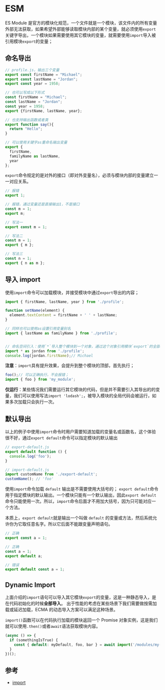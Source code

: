 # ESM

ES Module 是官方的模块化规范，一个文件就是一个模块，该文件内的所有变量外部无法获取，如果希望外部能够读取模块内部的某个变量，就必须使用`export`关键字导出，一个模块如果需要使用其它模块的变量，就需要使用`import`导入被引用模块`export`的变量；

## 命名导出

```JavaScript
// profile.js，输出三个变量
export const firstName = "Michael";
export const lastName = "Jordan";
export const year = 1958;

// 也可以写成以下形式
const firstName = "Michael";
const lastName = "Jordan";
const year = 1958;
export {firstName, lastName, year};

// 也支持输出函数或者类
export function say(){
  return "Hello";
}

// 可以使用关键字as重命名输出变量
export {
  firstName,
  familyName as lastName,
  year
};
```

`export`命令规定的是对外的接口（即对外变量名），必须与模块内部的变量建立一一对应关系。

```JavaScript
// 报错
export 1;

// 报错，通过变量还是直接输出1，不是接口
const m = 1;
export m;

// 写法一
export const m = 1;

// 写法二
const m = 1;
export { m };

// 写法三
const n = 1;
export { n as m };
```

## 导入 import

使用`import`命令可以加载模块，并接受模块中通过`export`导出的内容；

```JavaScript
import { firstName, lastName, year } from './profile';

function setName(element) {
  element.textContent = firstName + ' ' + lastName;
}

// 同样也可以使用as设置引用变量别名
import { lastName as familyName } from './profile';


// 命名空间引入：使用`*`导入整个模块到一个对象，通过这个对象引用模块`export`的全部接口
import * as jordan from './profile';
console.log(jordan.firstName);// Michael
```

**注意**：`import`具有提升效果，会提升到整个模块的顶部，首先执行；

```JavaScript
foo();// 可以正确执行，不会报错；
import { foo } from 'my_module';
```

**仅运行**：某些情况我们需要运行其它模块的代码，但是并不需要引入其导出的的变量，我们可以使用写法`import 'lodash';`，被导入模块的全局代码会被运行，如果多次加载只会执行一次。

## 默认导出

以上的例子中使用`import`命令时用户需要知道加载的变量名或函数名，这个体验很不好，通过`export default`命令可以指定模块的默认输出

```JavaScript
// export-default.js
export default function () {
  console.log('foo');
}

// import-default.js
import customName from './export-default';
customName(); // 'foo'
```

使用`import`命令加载 `default` 输出是不需要使用大括号的；
`export default`命令用于指定模块的默认输出。一个模块只能有一个默认输出，因此`export default`命令只能使用一次。所以，`import`命令后面才不用加大括号，因为只可能对应一个方法。

本质上，`export default`就是输出一个叫做 `default` 的变量或方法，然后系统允许你为它取任意名字。所以它后面不能跟变量声明语句。

```JavaScript
// 正确
export const a = 1;

// 正确
const a = 1;
export default a;

// 错误
export default const a = 1;
```

## Dynamic Import

上面介绍的`import`语句可以导入其它模块`export`的变量，这是一种静态导入，是在代码初始化的时候**全部导入**。
出于性能的考虑在某些场景下我们需要做按需加载或延迟加载，ECMA 的动态导入方案可以满足这种场景。

`import()`函数可以在代码执行加载的模块返回一个 Promise 对象实例，这是我们就可以使用`.then()`或者`await`语法获取模块内容。

```JavaScript
(async () => {
  if (somethingIsTrue) {
    const { default: myDefault, foo, bar } = await import('/modules/my-module.js');
  }
})();
```

## 参考

- [import](https://developer.mozilla.org/zh-CN/docs/Web/JavaScript/Reference/Statements/import)
